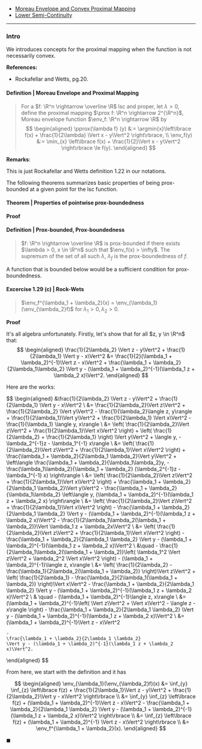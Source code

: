 - [Moreau Envelope and Convex Proximal Mapping](Moreau%20Envelope%20and%20Convex%20Proximal%20Mapping.md)
- [Lower Semi-Continuity](../Background/Lower%20Semi-Continuity.md)

---
### **Intro**

We introduces concepts for the proximal mapping when the function is not necessarily convex. 

**References:**
- Rockafellar and Wetts, pg.20. 

#### **Definition | Moreau Envelope and Proximal Mapping**
> For a $f: \R^n \rightarrow \overline \R$ lsc and proper, let $\lambda > 0$, define the proximal mapping $\prox f: \R^n \rightarrow 2^{\R^n}$, Moreau envelope function $\env_f: \R^n \rightarrow \R$ by 
> $$
> \begin{aligned}
>     \pprox{\lambda f} (y) &:= 
>     \argmin{x}\left\lbrace
>         f(x) + \frac{1}{2\lambda} \Vert x - y\Vert^2
>     \right\rbrace,
>     \\
>     \env_f(y) &:= 
>     \min_{x} \left\lbrace
>         f(x) + \frac{1}{2}\Vert x - y\Vert^2
>     \right\rbrace \le f(y). 
> \end{aligned}
> $$


**Remarks**: 


This is just Rockafellar and Wetts definition 1.22 in our notations. 

The following theorems summarizes basic properties of being prox-bounded at a given point for the lsc function. 

#### **Theorem | Properties of pointwise prox-boundedness**
> 
**Proof**


#### **Definition | Prox-bounded, Prox-boundedness**
> $f: \R^n \rightarrow \overline \R$ is prox-bounded if there exists $\lambda > 0, x \in \R^n$ such that $\env_f(x) > \infty$. 
> The supremum of the set of all such $\lambda$, $\lambda_f$ is the prox-boundedness of $f$. 

A function that is bounded below would be a sufficient condition for prox-boundedness. 


#### **Excercise 1.29 (c) | Rock-Wets**
> $\env_f^{\lambda_1 + \lambda_2}(x) = \env_{\lambda_1}(\env_{\lambda_2}f)$ for $\lambda_1 > 0, \lambda_2 > 0$. 

**Proof**

It's all algebra unfortunately. 
Firstly, let's show that for all $z, y \in \R^n$ that: 
$$
\begin{aligned}
    \frac{1}{2\lambda_2} \Vert z - y\Vert^2 + \frac{1}{2\lambda_1} \Vert y - x\Vert^2
    &= 
    \frac{1}{2}(\lambda_1 + \lambda_2)^{-1}\Vert z - x\Vert^2
    + 
    \frac{\lambda_1 + \lambda_2}{2\lambda_1\lambda_2} 
    \Vert y - (\lambda_1 + \lambda_2)^{-1}(\lambda_1 z + \lambda_2 x)\Vert^2. 
\end{aligned}
$$

Here are the works: 

$$
\begin{aligned}
    &\frac{1}{2\lambda_2} \Vert z - y\Vert^2 + \frac{1}{2\lambda_1} \Vert y - x\Vert^2
    \\
    &= \frac{1}{2\lambda_2}\Vert z\Vert^2 + \frac{1}{2\lambda_2} \Vert y\Vert^2
    - \frac{1}{\lambda_2}\langle z, y\rangle 
    + \frac{1}{2\lambda_1}\Vert y\Vert^2 + \frac{1}{2\lambda_1} \Vert x\Vert^2 
    - \frac{1}{\lambda_1} \langle y, x\rangle
    \\
    &= \left(
        \frac{1}{2\lambda_2}\Vert z\Vert^2 + \frac{1}{2\lambda_1}\Vert x\Vert^2
    \right) 
    + \left(
        \frac{1}{2\lambda_2} + \frac{1}{2\lambda_1}
    \right) \Vert y\Vert^2
    + \langle y, - \lambda_2^{-1}z - \lambda_1^{-1} x\rangle
    \\
    &= 
    \left(
        \frac{1}{2\lambda_2}\Vert z\Vert^2 + \frac{1}{2\lambda_1}\Vert x\Vert^2
    \right) 
    + 
    \frac{\lambda_1 + \lambda_2}{2\lambda_1 \lambda_2}\Vert y\Vert^2
    + 
    \left\langle 
        \frac{\lambda_1 + \lambda_2}{\lambda_1\lambda_2}y,
        - \frac{\lambda_1\lambda_2}{\lambda_1 + \lambda_2}
        (\lambda_2^{-1}z - \lambda_1^{-1} x)
    \right\rangle
    \\
    &= 
    \left(
        \frac{1}{2\lambda_2}\Vert z\Vert^2 + \frac{1}{2\lambda_1}\Vert x\Vert^2
    \right) 
    +
    \frac{\lambda_1 + \lambda_2}{2\lambda_1 \lambda_2}\Vert y\Vert^2
    - 
    \frac{\lambda_1 + \lambda_2}{\lambda_1\lambda_2}
    \left\langle 
        y,
        (\lambda_1 + \lambda_2)^{-1}(\lambda_1 z + \lambda_2 x)
    \right\rangle
    \\
    &= 
    \left(
        \frac{1}{2\lambda_2}\Vert z\Vert^2 + \frac{1}{2\lambda_1}\Vert x\Vert^2
    \right) 
    - 
    \frac{\lambda_1 + \lambda_2}{2\lambda_1 \lambda_2} 
    \Vert y - (\lambda_1 + \lambda_2)^{-1}(\lambda_1 z + \lambda_2 x)\Vert^2
    - \frac{1}{2\lambda_1\lambda_2(\lambda_1 + \lambda_2)}\Vert \lambda_1 z + \lambda_2x\Vert^2
    \\
    &= 
    \left(
        \frac{1}{2\lambda_2}\Vert z\Vert^2 + \frac{1}{2\lambda_1}\Vert x\Vert^2
    \right) 
    - 
    \frac{\lambda_1 + \lambda_2}{2\lambda_1 \lambda_2} 
    \Vert y - (\lambda_1 + \lambda_2)^{-1}(\lambda_1 z + \lambda_2 x)\Vert^2
    \\ &\quad 
        - \frac{1}{2\lambda_1\lambda_2(\lambda_1 + \lambda_2)}\left(
            \lambda_1^2 \Vert z\Vert^2 + \lambda_2^2 \Vert x\Vert^2
        \right) - (\lambda_1 + \lambda_2)^{-1}\langle z, x\rangle
    \\
    &= 
    \left(
        \frac{1}{2\lambda_2} - \frac{\lambda_1}{2\lambda_2(\lambda_1 + \lambda_2)}
    \right)\Vert z\Vert^2 
    + 
    \left(
        \frac{1}{2\lambda_1} - \frac{\lambda_2}{2\lambda_1(\lambda_1 + \lambda_2)}
    \right)\Vert x\Vert^2
    - 
    \frac{\lambda_1 + \lambda_2}{2\lambda_1 \lambda_2} 
    \Vert y - (\lambda_1 + \lambda_2)^{-1}(\lambda_1 z + \lambda_2 x)\Vert^2
    \\
        & \quad - (\lambda_1 + \lambda_2)^{-1}\langle z, x\rangle
    \\
    &= 
    (\lambda_1 + \lambda_2)^{-1}\left(
        \Vert z\Vert^2 
        + 
        \Vert x\Vert^2 - \langle z - x\rangle
    \right)
    - 
    \frac{\lambda_1 + \lambda_2}{2\lambda_1 \lambda_2} 
    \Vert y - (\lambda_1 + \lambda_2)^{-1}(\lambda_1 z + \lambda_2 x)\Vert^2
    \\
    &= 
    (\lambda_1 + \lambda_2)^{-1}\Vert z - x\Vert^2
    
    - 
    \frac{\lambda_1 + \lambda_2}{2\lambda_1 \lambda_2} 
    \Vert y - (\lambda_1 + \lambda_2)^{-1}(\lambda_1 z + \lambda_2 x)\Vert^2. 
\end{aligned}
$$

From here, we start with the definition and it has 

$$
\begin{aligned}
    \env_{\lambda_1}(\env_{\lambda_2}f)(x)
    &= 
    \inf_{y} \inf_{z}
    \left\lbrace
        f(z) + \frac{1}{2\lambda_1}\Vert z - y\Vert^2 + \frac{1}{2\lambda_2}\Vert y - x\Vert^2
    \right\rbrace
    \\
    &= 
    \inf_{y} \inf_{z}
    \left\lbrace
        f(z) + (\lambda_1 + \lambda_2)^{-1}\Vert z - x\Vert^2
    - 
    \frac{\lambda_1 + \lambda_2}{2\lambda_1 \lambda_2} 
    \Vert y - (\lambda_1 + \lambda_2)^{-1}(\lambda_1 z + \lambda_2 x)\Vert^2
    \right\rbrace
    \\
    &= \inf_{z} \left\lbrace
        f(z) + (\lambda_1 + \lambda_2)^{-1} \Vert z - x\Vert^2
    \right\rbrace
    \\
    &= \env_f^{\lambda_1 + \lambda_2}(x). 
\end{aligned}
$$

$\blacksquare$

